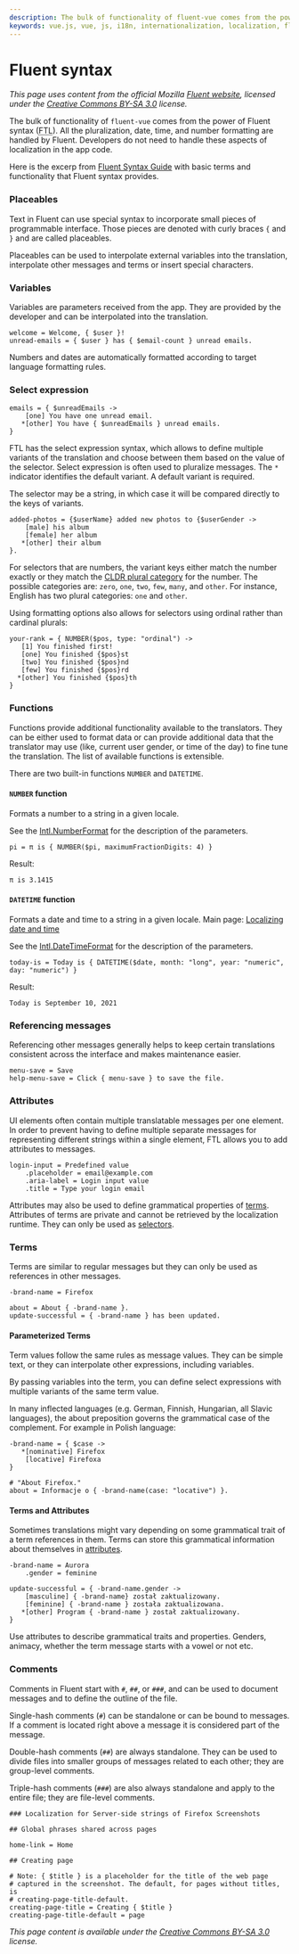 ```yaml
---
description: The bulk of functionality of fluent-vue comes from the power of Fluent syntax. All the pluralization, date, time, and number formatting are handled by Fluent.
keywords: vue.js, vue, js, i18n, internationalization, localization, fluent, ftl, pluralization, plural, date format, number format
---
```


# Fluent syntax

*This page uses content from the official Mozilla [Fluent website](https://projectfluent.org/), licensed under the [Creative Commons BY-SA 3.0](https://creativecommons.org/licenses/by-sa/3.0/) license.*

The bulk of functionality of `fluent-vue` comes from the power of Fluent syntax (<abbr title="Fluent Translation List">FTL</abbr>). All the pluralization, date, time, and number formatting are handled by Fluent. Developers do not need to handle these aspects of localization in the app code.

Here is the excerp from [Fluent Syntax Guide](https://www.projectfluent.org/fluent/guide/) with basic terms and functionality that Fluent syntax provides.

### Placeables

Text in Fluent can use special syntax to incorporate small pieces of programmable interface. Those pieces are denoted with curly braces `{` and `}` and are called placeables.

Placeables can be used to interpolate external variables into the translation, interpolate other messages and terms or insert special characters.

### Variables

Variables are parameters received from the app. They are provided by the developer and can be interpolated into the translation.

```ftl
welcome = Welcome, { $user }!
unread-emails = { $user } has { $email-count } unread emails.
```

Numbers and dates are automatically formatted according to target language formatting rules.

### Select expression

```ftl
emails = { $unreadEmails ->
    [one] You have one unread email.
   *[other] You have { $unreadEmails } unread emails.
}
```

FTL has the select expression syntax, which allows to define multiple variants of the translation and choose between them based on the value of the selector. Select expression is often used to pluralize messages. The `*` indicator identifies the default variant. A default variant is required.

The selector may be a string, in which case it will be compared directly to the keys of variants.

```ftl
added-photos = {$userName} added new photos to {$userGender ->
    [male] his album
    [female] her album
   *[other] their album
}.
```

For selectors that are numbers, the variant keys either match the number exactly or they match the [CLDR plural category](https://www.unicode.org/cldr/cldr-aux/charts/30/supplemental/language_plural_rules.html) for the number. The possible categories are: `zero`, `one`, `two`, `few`, `many`, and `other`. For instance, English has two plural categories: `one` and `other`.

Using formatting options also allows for selectors using ordinal rather than cardinal plurals:

```ftl
your-rank = { NUMBER($pos, type: "ordinal") ->
   [1] You finished first!
   [one] You finished {$pos}st
   [two] You finished {$pos}nd
   [few] You finished {$pos}rd
  *[other] You finished {$pos}th
}
```

### Functions

Functions provide additional functionality available to the translators. They can be either used to format data or can provide additional data that the translator may use (like, current user gender, or time of the day) to fine tune the translation. The list of available functions is extensible.

There are two built-in functions `NUMBER` and `DATETIME`.

#### `NUMBER` function

Formats a number to a string in a given locale.

See the [Intl.NumberFormat](https://developer.mozilla.org/en-US/docs/Web/JavaScript/Reference/Global_Objects/NumberFormat) for the description of the parameters.

```ftl
pi = π is { NUMBER($pi, maximumFractionDigits: 4) }
```

Result:

```
π is 3.1415
```

#### `DATETIME` function

Formats a date and time to a string in a given locale. Main page: [Localizing date and time](/howto/date-time.html)

See the [Intl.DateTimeFormat](https://developer.mozilla.org/en-US/docs/Web/JavaScript/Reference/Global_Objects/DateTimeFormat) for the description of the parameters.

```ftl
today-is = Today is { DATETIME($date, month: "long", year: "numeric", day: "numeric") }
```

Result:

```
Today is ⁨September 10, 2021⁩
```

### Referencing messages

Referencing other messages generally helps to keep certain translations consistent across the interface and makes maintenance easier.

```ftl
menu-save = Save
help-menu-save = Click { menu-save } to save the file.
```

### Attributes

UI elements often contain multiple translatable messages per one element. In order to prevent having to define multiple separate messages for representing different strings within a single element, FTL allows you to add attributes to messages.

```ftl
login-input = Predefined value
    .placeholder = email@example.com
    .aria-label = Login input value
    .title = Type your login email
```

Attributes may also be used to define grammatical properties of [terms](/fluent-syntax.html#terms). Attributes of terms are private and cannot be retrieved by the localization runtime. They can only be used as [selectors](/fluent-syntax.html#select-expression).

### Terms

Terms are similar to regular messages but they can only be used as references in other messages.

```ftl
-brand-name = Firefox

about = About { -brand-name }.
update-successful = { -brand-name } has been updated.
```

#### Parameterized Terms

Term values follow the same rules as message values. They can be simple text, or they can interpolate other expressions, including variables.

By passing variables into the term, you can define select expressions with multiple variants of the same term value.

In many inflected languages (e.g. German, Finnish, Hungarian, all Slavic languages), the about preposition governs the grammatical case of the complement. For example in Polish language:

```ftl
-brand-name = { $case ->
   *[nominative] Firefox
    [locative] Firefoxa
}

# "About Firefox."
about = Informacje o { -brand-name(case: "locative") }.
```

#### Terms and Attributes

Sometimes translations might vary depending on some grammatical trait of a term references in them. Terms can store this grammatical information about themselves in [attributes](/fluent-syntax.html#attributes).

```ftl
-brand-name = Aurora
    .gender = feminine

update-successful = { -brand-name.gender ->
    [masculine] { -brand-name} został zaktualizowany.
    [feminine] { -brand-name } została zaktualizowana.
   *[other] Program { -brand-name } został zaktualizowany.
}
```

Use attributes to describe grammatical traits and properties. Genders, animacy, whether the term message starts with a vowel or not etc.

### Comments

Comments in Fluent start with `#`, `##`, or `###`, and can be used to document messages and to define the outline of the file.

Single-hash comments (`#`) can be standalone or can be bound to messages. If a comment is located right above a message it is considered part of the message.

Double-hash comments (`##`) are always standalone. They can be used to divide files into smaller groups of messages related to each other; they are group-level comments.

Triple-hash comments (`###`) are also always standalone and apply to the entire file; they are file-level comments.

```ftl
### Localization for Server-side strings of Firefox Screenshots

## Global phrases shared across pages

home-link = Home

## Creating page

# Note: { $title } is a placeholder for the title of the web page
# captured in the screenshot. The default, for pages without titles, is
# creating-page-title-default.
creating-page-title = Creating { $title }
creating-page-title-default = page
```

*This page content is available under the [Creative Commons BY-SA 3.0](https://creativecommons.org/licenses/by-sa/3.0) license.*
